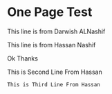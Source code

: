 # One Page Test

This line is from Darwish ALNashif

This line is from Hassan Nashif


Ok Thanks

This is Second Line From Hassan
```
This is Third Line From Hassan
```

